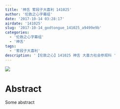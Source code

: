 ```yaml
---
title: '神舌 荤段子大喜利 141025'
author: '伦敦之心字幕组'
date: '2017-10-14 03:28:17'
airdate: '141025'
slug: '2017-10-14_godtongue_141025_a9499e9b'
categories: 
  - '伦敦之心字幕组'
  - '神舌'
tags: 
  - '荤段子大喜利'
description: '【伦敦之心】141025 神舌 大喜力社会参观科 '
---
```


![](https://i.imgur.com/EXSsiAt.jpg)
# Abstract
Some abstract
